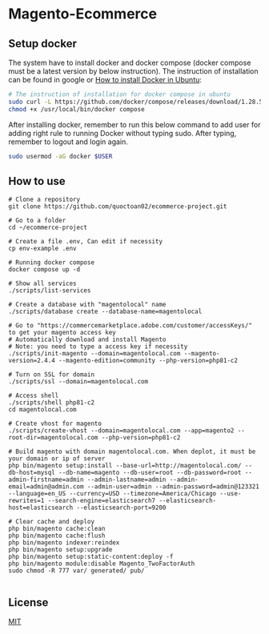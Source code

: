 # Magento-Ecommerce 

## Setup docker
The system have to install docker and docker compose (docker compose must be a latest version by below instruction). The instruction of installation can be found in google or [How to install Docker in Ubuntu](https://docs.docker.com/engine/install/ubuntu/):

```bash
# The instruction of installation for docker compose in ubuntu
sudo curl -L https://github.com/docker/compose/releases/download/1.28.5/docker compose-Linux-x86_64 -o /usr/local/bin/docker compose
chmod +x /usr/local/bin/docker compose
```
After installing docker, remember to run this below command to add user for adding right rule to running Docker without typing sudo. After typing, remember to logout and login again. 
```bash
sudo usermod -aG docker $USER
```

## How to use
```
# Clone a repository
git clone https://github.com/quoctoan02/ecommerce-project.git

# Go to a folder
cd ~/ecommerce-project

# Create a file .env, Can edit if necessity
cp env-example .env

# Running docker compose
docker compose up -d

# Show all services
./scripts/list-services

# Create a database with "magentolocal" name
./scripts/database create --database-name=magentolocal

# Go to "https://commercemarketplace.adobe.com/customer/accessKeys/" to get your magento access key
# Automatically download and install Magento
# Note: you need to type a access key if necessity
./scripts/init-magento --domain=magentolocal.com --magento-version=2.4.4 --magento-edition=community --php-version=php81-c2

# Turn on SSL for domain
./scripts/ssl --domain=magentolocal.com

# Access shell
./scripts/shell php81-c2
cd magentolocal.com

# Create vhost for magento
./scripts/create-vhost --domain=magentolocal.com --app=magento2 --root-dir=magentolocal.com --php-version=php81-c2

# Build magento with domain magentolocal.com. When deplot, it must be your domain or ip of server
php bin/magento setup:install --base-url=http://magentolocal.com/ --db-host=mysql --db-name=magento --db-user=root --db-password=root --admin-firstname=admin --admin-lastname=admin --admin-email=admin@admin.com --admin-user=admin --admin-password=admin@123321 --language=en_US --currency=USD --timezone=America/Chicago --use-rewrites=1 --search-engine=elasticsearch7 --elasticsearch-host=elasticsearch --elasticsearch-port=9200

# Clear cache and deploy
php bin/magento cache:clean
php bin/magento cache:flush
php bin/magento indexer:reindex
php bin/magento setup:upgrade
php bin/magento setup:static-content:deploy -f
php bin/magento module:disable Magento_TwoFactorAuth
sudo chmod -R 777 var/ generated/ pub/
```



```
```

## License

[MIT](https://choosealicense.com/licenses/mit/)
